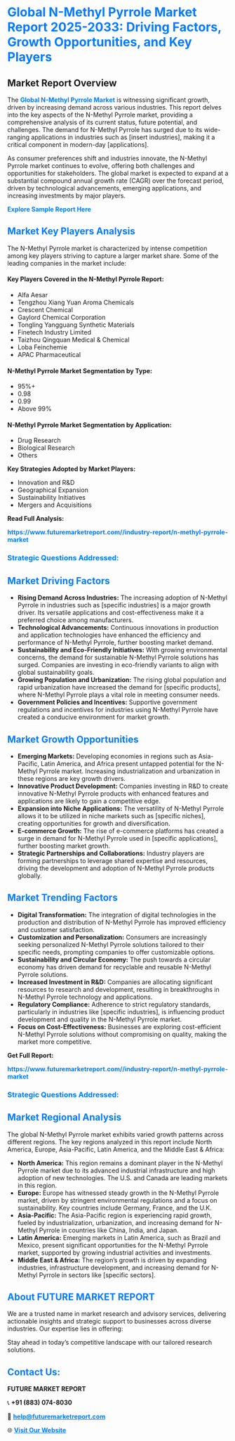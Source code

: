 <h1 style="color: #007BFF;">Global N-Methyl Pyrrole Market Report 2025-2033: Driving Factors, Growth Opportunities, and Key Players</h1>

<section id="overview">
<h2>Market Report Overview</h2>
<p>The <a href="https://www.futuremarketreport.com//industry-report/n-methyl-pyrrole-market" style="color: #007BFF; text-decoration: none;"><strong>Global N-Methyl Pyrrole Market</strong></a> is witnessing significant growth, driven by increasing demand across various industries. This report delves into the key aspects of the N-Methyl Pyrrole market, providing a comprehensive analysis of its current status, future potential, and challenges. The demand for N-Methyl Pyrrole has surged due to its wide-ranging applications in industries such as [insert industries], making it a critical component in modern-day [applications].</p>
<p>As consumer preferences shift and industries innovate, the N-Methyl Pyrrole market continues to evolve, offering both challenges and opportunities for stakeholders. The global market is expected to expand at a substantial compound annual growth rate (CAGR) over the forecast period, driven by technological advancements, emerging applications, and increasing investments by major players.</p>
</section>

<section id="overview">
<p><a href="https://www.futuremarketreport.com//request-sample/reportId=52042" style="color: #007BFF; text-decoration: none;"><strong>Explore Sample Report Here</strong></a></p>
</section>

<section id="key-players">
<h2 style="color: #007BFF;">Market Key Players Analysis</h2>
<p>The N-Methyl Pyrrole market is characterized by intense competition among key players striving to capture a larger market share. Some of the leading companies in the market include:</p>
<h4>Key Players Covered in the N-Methyl Pyrrole Report:</h4>
<ul><li>Alfa Aesar</li><li>Tengzhou Xiang Yuan Aroma Chemicals</li><li>Crescent Chemical</li><li>Gaylord Chemical Corporation</li><li>Tongling Yangguang Synthetic Materials</li><li>Finetech Industry Limited</li><li>Taizhou Qingquan Medical &amp; Chemical</li><li>Loba Feinchemie</li><li>APAC Pharmaceutical</li></ul>
<h4>N-Methyl Pyrrole Market Segmentation by Type:</h4>
<ul><li>95%+</li><li>0.98</li><li>0.99</li><li>Above 99%</li></ul>

<h4>N-Methyl Pyrrole Market Segmentation by Application:</h4>
<ul><li>Drug Research</li><li>Biological Research</li><li>Others</li></ul>
<p><strong>Key Strategies Adopted by Market Players:</strong></p>
<ul>
<li>Innovation and R&D</li>
<li>Geographical Expansion</li>
<li>Sustainability Initiatives</li>
<li>Mergers and Acquisitions</li>
</ul>
</section>

<section>
<p><strong>Read Full Analysis: </strong></p><a href="https://www.futuremarketreport.com//industry-report/n-methyl-pyrrole-market" style="color: #007BFF; text-decoration: none;"><strong>https://www.futuremarketreport.com//industry-report/n-methyl-pyrrole-market</strong></a>
<h3 style="color: #007BFF;">Strategic Questions Addressed:</h3>
</section>

<section id="driving-factors">
<h2 style="color: #007BFF;">Market Driving Factors</h2>
<ul>
<li><strong>Rising Demand Across Industries:</strong> The increasing adoption of N-Methyl Pyrrole in industries such as [specific industries] is a major growth driver. Its versatile applications and cost-effectiveness make it a preferred choice among manufacturers.</li>
<li><strong>Technological Advancements:</strong> Continuous innovations in production and application technologies have enhanced the efficiency and performance of N-Methyl Pyrrole, further boosting market demand.</li>
<li><strong>Sustainability and Eco-Friendly Initiatives:</strong> With growing environmental concerns, the demand for sustainable N-Methyl Pyrrole solutions has surged. Companies are investing in eco-friendly variants to align with global sustainability goals.</li>
<li><strong>Growing Population and Urbanization:</strong> The rising global population and rapid urbanization have increased the demand for [specific products], where N-Methyl Pyrrole plays a vital role in meeting consumer needs.</li>
<li><strong>Government Policies and Incentives:</strong> Supportive government regulations and incentives for industries using N-Methyl Pyrrole have created a conducive environment for market growth.</li>
</ul>
</section>

<section id="growth-opportunities">
<h2 style="color: #007BFF;">Market Growth Opportunities</h2>
<ul>
<li><strong>Emerging Markets:</strong> Developing economies in regions such as Asia-Pacific, Latin America, and Africa present untapped potential for the N-Methyl Pyrrole market. Increasing industrialization and urbanization in these regions are key growth drivers.</li>
<li><strong>Innovative Product Development:</strong> Companies investing in R&D to create innovative N-Methyl Pyrrole products with enhanced features and applications are likely to gain a competitive edge.</li>
<li><strong>Expansion into Niche Applications:</strong> The versatility of N-Methyl Pyrrole allows it to be utilized in niche markets such as [specific niches], creating opportunities for growth and diversification.</li>
<li><strong>E-commerce Growth:</strong> The rise of e-commerce platforms has created a surge in demand for N-Methyl Pyrrole used in [specific applications], further boosting market growth.</li>
<li><strong>Strategic Partnerships and Collaborations:</strong> Industry players are forming partnerships to leverage shared expertise and resources, driving the development and adoption of N-Methyl Pyrrole products globally.</li>
</ul>
</section>

<section id="trending-factors">
<h2 style="color: #007BFF;">Market Trending Factors</h2>
<ul>
<li><strong>Digital Transformation:</strong> The integration of digital technologies in the production and distribution of N-Methyl Pyrrole has improved efficiency and customer satisfaction.</li>
<li><strong>Customization and Personalization:</strong> Consumers are increasingly seeking personalized N-Methyl Pyrrole solutions tailored to their specific needs, prompting companies to offer customizable options.</li>
<li><strong>Sustainability and Circular Economy:</strong> The push towards a circular economy has driven demand for recyclable and reusable N-Methyl Pyrrole solutions.</li>
<li><strong>Increased Investment in R&D:</strong> Companies are allocating significant resources to research and development, resulting in breakthroughs in N-Methyl Pyrrole technology and applications.</li>
<li><strong>Regulatory Compliance:</strong> Adherence to strict regulatory standards, particularly in industries like [specific industries], is influencing product development and quality in the N-Methyl Pyrrole market.</li>
<li><strong>Focus on Cost-Effectiveness:</strong> Businesses are exploring cost-efficient N-Methyl Pyrrole solutions without compromising on quality, making the market more competitive.</li>
</ul>
</section>

<section>
<p><strong>Get Full Report: </strong></p><a href="https://www.futuremarketreport.com//industry-report/n-methyl-pyrrole-market" style="color: #007BFF; text-decoration: none;"><strong>https://www.futuremarketreport.com//industry-report/n-methyl-pyrrole-market</strong></a>
<h3 style="color: #007BFF;">Strategic Questions Addressed:</h3>
</section>


<section id="regional-analysis">
<h2 style="color: #007BFF;">Market Regional Analysis</h2>
<p>The global N-Methyl Pyrrole market exhibits varied growth patterns across different regions. The key regions analyzed in this report include North America, Europe, Asia-Pacific, Latin America, and the Middle East & Africa:</p>
<ul>
<li><strong>North America:</strong> This region remains a dominant player in the N-Methyl Pyrrole market due to its advanced industrial infrastructure and high adoption of new technologies. The U.S. and Canada are leading markets in this region.</li>
<li><strong>Europe:</strong> Europe has witnessed steady growth in the N-Methyl Pyrrole market, driven by stringent environmental regulations and a focus on sustainability. Key countries include Germany, France, and the U.K.</li>
<li><strong>Asia-Pacific:</strong> The Asia-Pacific region is experiencing rapid growth, fueled by industrialization, urbanization, and increasing demand for N-Methyl Pyrrole in countries like China, India, and Japan.</li>
<li><strong>Latin America:</strong> Emerging markets in Latin America, such as Brazil and Mexico, present significant opportunities for the N-Methyl Pyrrole market, supported by growing industrial activities and investments.</li>
<li><strong>Middle East & Africa:</strong> The region’s growth is driven by expanding industries, infrastructure development, and increasing demand for N-Methyl Pyrrole in sectors like [specific sectors].</li>
</ul>
</section>

<footer>
<h2 style="color: #007BFF;">About FUTURE MARKET REPORT</h2>
<p>We are a trusted name in market research and advisory services, delivering actionable insights and strategic support to businesses across diverse industries. Our expertise lies in offering:</p>

<p>Stay ahead in today’s competitive landscape with our tailored research solutions.</p>

<h2 style="color: #007BFF;">Contact Us:</h2>
<p><strong>FUTURE MARKET REPORT</strong></p>
<p>📞 <strong>+91 (883) 074-8030</strong></p>
<p>📧 <strong><a href="mailto:help@futuremarketreport.com" style="color: #007BFF;">help@futuremarketreport.com</a></strong></p>
<p>🌐 <strong><a href="https://www.futuremarketreport.com/" style="color: #007BFF;">Visit Our Website</a></strong></p>
</footer>